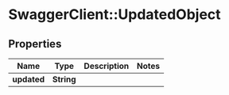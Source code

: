 # SwaggerClient::UpdatedObject

## Properties
Name | Type | Description | Notes
------------ | ------------- | ------------- | -------------
**updated** | **String** |  | 


